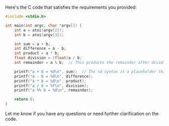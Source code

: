 
Here's the C code that satisfies the requirements you provided: 
```c
#include <stdio.h>

int main(int argc, char *argv[]) {
    int a = atoi(argv[2]);
    int b = atoi(argv[3]);

    int sum = a + b;
    int difference = a - b;
    int product = a * b;
    float division = (float)a / b;
    int remainder = a % b;  // This produces the remainder after dividing 'b' into 'a'. The '%' operator is called the 'modulo' operator

    printf("a + b = %d\n", sum);  // The %d syntax is a placeholder that is replaced by the sum
    printf("a - b = %d\n", difference);
    printf("a * b = %d\n", product);
    printf("a / b = %f\n", division);
    printf("a %% b = %d\n", remainder);

    return 0;
}
```
Let me know if you have any questions or need further clarification on the code.
